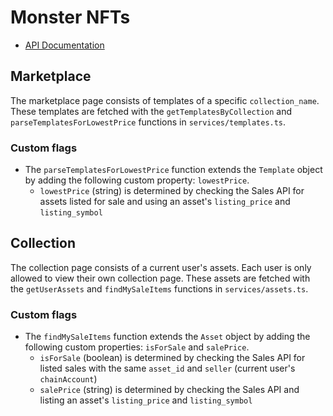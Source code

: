 
# Monster NFTs

- [API Documentation](https://test.proton.api.atomicassets.io/atomicassets/docs/swagger/)

## Marketplace

The marketplace page consists of templates of a specific `collection_name`. These templates are fetched with the `getTemplatesByCollection` and `parseTemplatesForLowestPrice` functions in `services/templates.ts`.

### Custom flags

- The `parseTemplatesForLowestPrice` function extends the `Template` object by adding the following custom property: `lowestPrice`.
  - `lowestPrice` (string) is determined by checking the Sales API for assets listed for sale and using an asset's `listing_price` and `listing_symbol`

## Collection

The collection page consists of a current user's assets. Each user is only allowed to view their own collection page. These assets are fetched with the `getUserAssets` and `findMySaleItems` functions in `services/assets.ts`.

### Custom flags

- The `findMySaleItems` function extends the `Asset` object by adding the following custom properties: `isForSale` and `salePrice`.
  - `isForSale` (boolean) is determined by checking the Sales API for listed sales with the same `asset_id` and `seller` (current user's `chainAccount`)
  - `salePrice` (string) is determined by checking the Sales API and listing an asset's `listing_price` and `listing_symbol`
